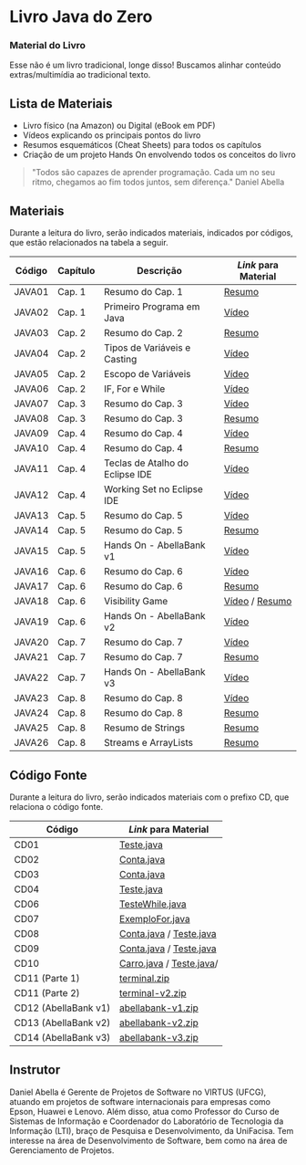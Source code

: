 # Livro Java do Zero
### Material do Livro

Esse não é um livro tradicional, longe disso! Buscamos alinhar conteúdo extras/multimídia ao tradicional texto.

## Lista de Materiais

- Livro físico (na Amazon) ou Digital (eBook em PDF)
- Vídeos explicando os principais pontos do livro
- Resumos esquemáticos (Cheat Sheets) para todos os capítulos
- Criação de um projeto Hands On envolvendo todos os conceitos do livro

> "Todos são capazes de aprender programação.
> Cada um no seu ritmo, chegamos ao fim todos juntos, sem diferença."
> Daniel Abella


## Materiais
Durante a leitura do livro, serão indicados materiais, indicados por códigos, que estão relacionados na tabela a seguir.

| Código | Capítulo | Descrição | _Link_ para Material
| - | ------ | ------ | ------ | 
| JAVA01 | Cap. 1 | Resumo do Cap. 1 |  [Resumo](https://daniel-abella.com/livros/java/landpage/quickrefs/java01.pdf)
| JAVA02 | Cap. 1 | Primeiro Programa em Java |  [Vídeo](https://www.youtube.com/watch?v=UeTaRn7l2N0)
| JAVA03 | Cap. 2 | Resumo do Cap. 2 |  [Resumo](https://daniel-abella.com/livros/java/landpage/quickrefs/java03.pdf)
| JAVA04 | Cap. 2 | Tipos de Variáveis e Casting |  [Vídeo](https://www.youtube.com/watch?v=rV0foWcmMnI)
| JAVA05 | Cap. 2 | Escopo de Variáveis |  [Vídeo](https://www.youtube.com/watch?v=D9a3uebJbkU)
| JAVA06 | Cap. 2 | IF, For e While |  [Vídeo](https://www.youtube.com/watch?v=xChNmaGnRxE)
| JAVA07 | Cap. 3 | Resumo do Cap. 3 |  [Vídeo](https://www.youtube.com/watch?v=9eZW37e-hQ8)
| JAVA08 | Cap. 3 | Resumo do Cap. 3 |  [Resumo](https://daniel-abella.com/livros/java/landpage/quickrefs/java08.pdf)
| JAVA09 | Cap. 4 | Resumo do Cap. 4 |  [Vídeo](https://www.youtube.com/watch?v=jVGfun_CJj8)
| JAVA10 | Cap. 4 | Resumo do Cap. 4 |  [Resumo](https://daniel-abella.com/livros/java/landpage/quickrefs/java10.pdf)
| JAVA11 | Cap. 4 | Teclas de Atalho do Eclipse IDE |  [Vídeo](https://www.youtube.com/watch?v=QgeoDr4AUkw)
| JAVA12 | Cap. 4 | Working Set no Eclipse IDE |  [Vídeo](https://www.youtube.com/watch?v=94eZaNNsv6A)
| JAVA13 | Cap. 5 | Resumo do Cap. 5 |  [Vídeo](https://www.youtube.com/watch?v=b-S2QVD2CfY)
| JAVA14 | Cap. 5 | Resumo do Cap. 5 |  [Resumo](https://daniel-abella.com/livros/java/landpage/quickrefs/java14.pdf)
| JAVA15 | Cap. 5 | Hands On - AbellaBank v1 |  [Vídeo](https://www.youtube.com/watch?v=TvSasBdZCrk)
| JAVA16 | Cap. 6 | Resumo do Cap. 6 |  [Vídeo](https://www.youtube.com/watch?v=-muBFM17oDk)
| JAVA17 | Cap. 6 | Resumo do Cap. 6 |  [Resumo](https://daniel-abella.com/livros/java/landpage/quickrefs/java17.pdf)
| JAVA18 | Cap. 6 | Visibility Game |  [Vídeo](https://www.youtube.com/watch?v=fXVC4oADqto) / [Resumo](https://daniel-abella.com/livros/java/landpage/quickrefs/visibility-game.pdf)
| JAVA19 | Cap. 6 | Hands On - AbellaBank v2 |  [Vídeo](https://www.youtube.com/watch?v=_YQjwkBQ23Q)
| JAVA20 | Cap. 7 | Resumo do Cap. 7 |  [Vídeo](https://www.youtube.com/watch?v=0V-LTs0b0L4)
| JAVA21 | Cap. 7 | Resumo do Cap. 7 |  [Resumo](https://daniel-abella.com/livros/java/landpage/quickrefs/java21.pdf)
| JAVA22 | Cap. 7 | Hands On - AbellaBank v3 |  [Vídeo](https://www.youtube.com/watch?v=-_60FrmnFV8)
| JAVA23 | Cap. 8 | Resumo do Cap. 8 |  [Vídeo](https://www.youtube.com/watch?v=6dtiksvx3dU)
| JAVA24 | Cap. 8 | Resumo do Cap. 8 |  [Resumo](https://daniel-abella.com/livros/java/landpage/quickrefs/java24.pdf)
| JAVA25 | Cap. 8 | Resumo de Strings |  [Resumo](https://daniel-abella.com/livros/java/landpage/quickrefs/java25.pdf)
| JAVA26 | Cap. 8 | Streams e ArrayLists |  [Resumo](https://daniel-abella.com/livros/java/landpage/quickrefs/java26.pdf)

## Código Fonte
Durante a leitura do livro, serão indicados materiais com o prefixo CD, que relaciona o código fonte.

| Código |  _Link_ para Material
| -  | ------ | 
| CD01 |  [Teste.java](https://daniel-abella.com/livros/java/landpage/codes/CD01/Teste.java)
| CD02 |  [Conta.java](https://daniel-abella.com/livros/java/landpage/codes/CD02/Conta.java)
| CD03 |  [Conta.java](https://daniel-abella.com/livros/java/landpage/codes/CD03/Conta.java)
| CD04 |  [Teste.java](https://daniel-abella.com/livros/java/landpage/codes/CD04/Teste.java)
| CD06 |  [TesteWhile.java](https://daniel-abella.com/livros/java/landpage/codes/CD06/TesteWhile.java)
| CD07 |  [ExemploFor.java](https://daniel-abella.com/livros/java/landpage/codes/CD07/ExemploFor.java)
| CD08 |  [Conta.java](https://daniel-abella.com/livros/java/landpage/codes/CD08/Conta.java)  / [Teste.java](https://daniel-abella.com/livros/java/landpage/codes/CD08/Teste.java)
| CD09 |  [Conta.java](https://daniel-abella.com/livros/java/landpage/codes/CD09/Conta.java)  / [Teste.java](https://daniel-abella.com/livros/java/landpage/codes/CD09/Teste.java)
| CD10 |  [Carro.java](https://daniel-abella.com/livros/java/landpage/codes/CD10/Carro.java)  / [Teste.java](https://daniel-abella.com/livros/java/landpage/codes/CD10/Teste.java)/
| CD11 (Parte 1) |  [terminal.zip](https://daniel-abella.com/livros/java/landpage/codes/CD11parte1/terminal.zip)
| CD11 (Parte 2) |  [terminal-v2.zip](https://daniel-abella.com/livros/java/landpage/codes/CD11parte2/terminal-v2.zip)
| CD12 (AbellaBank v1) |  [abellabank-v1.zip](https://daniel-abella.com/livros/java/landpage/codes/CD12/abellabank-v1.zip)
| CD13 (AbellaBank v2) |  [abellabank-v2.zip](https://daniel-abella.com/livros/java/landpage/codes/CD13/abellabank-v2.zip)
| CD14 (AbellaBank v3) |  [abellabank-v3.zip](https://daniel-abella.com/livros/java/landpage/codes/CD14/abellabank-v3.zip)


## Instrutor
Daniel Abella é Gerente de Projetos de Software no VIRTUS (UFCG), atuando em projetos de software internacionais para empresas como Epson, Huawei e Lenovo. Além disso, atua como Professor do Curso de Sistemas de Informação e Coordenador do Laboratório de Tecnologia da Informação (LTI), braço de Pesquisa e Desenvolvimento, da UniFacisa. Tem interesse na área de Desenvolvimento de Software, bem como na área de Gerenciamento de Projetos.
